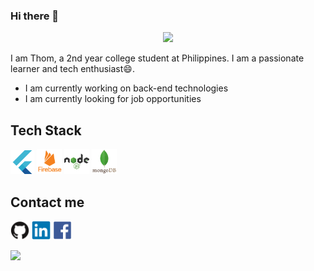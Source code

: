 ### Hi there 👋
<p align= "center">
<img src= "https://steamuserimages-a.akamaihd.net/ugc/2422250350101248810/4FB27DE025C123ACF90706D096FAD126F703B34C/">
</p>

I am Thom, a 2nd year college student at Philippines. I am a passionate learner and tech enthusiast😄.

- I am currently working on back-end technologies
- I am currently looking for job opportunities

## Tech Stack
<img src= "https://raw.githubusercontent.com/devicons/devicon/master/icons/flutter/flutter-original.svg" height= "38">	<img src= "https://raw.githubusercontent.com/devicons/devicon/master/icons/firebase/firebase-plain-wordmark.svg" height= "40">	<img src= "https://raw.githubusercontent.com/devicons/devicon/master/icons/nodejs/nodejs-original-wordmark.svg" height= "40">	<img src= "https://raw.githubusercontent.com/devicons/devicon/master/icons/mongodb/mongodb-original-wordmark.svg" height= "40">

## Contact me
<a href= "https://www.linkedin.com/in/tcbello/"><img src= "https://raw.githubusercontent.com/devicons/devicon/master/icons/github/github-original.svg" height= "30"></a>	<img src= "https://raw.githubusercontent.com/devicons/devicon/master/icons/linkedin/linkedin-original.svg" height= "30">	<a href= "https://www.facebook.com/SxzOtaku/"><img src= "https://raw.githubusercontent.com/devicons/devicon/master/icons/facebook/facebook-plain.svg" height= "30"></a>

![](https://komarev.com/ghpvc/?username=tcbello&label=PROFILE+VIEWS&style=flat-square&color=2196f3)
